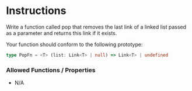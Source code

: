 # Instructions

Write a function called pop that removes the last link of a linked list passed as a parameter and returns this link if
it exists.

Your function should conform to the following prototype:

```typescript
type PopFn = <T> (list: Link<T> | null) => Link<T> | undefined
```

### Allowed Functions / Properties

- N/A
